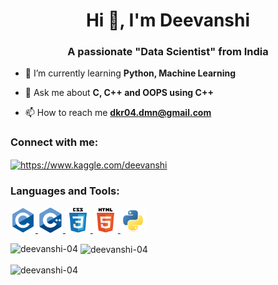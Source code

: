 <h1 align="center">Hi 👋, I'm Deevanshi</h1>
<h3 align="center">A passionate "Data Scientist" from India</h3>

- 🌱 I’m currently learning **Python, Machine Learning**

- 💬 Ask me about **C, C++ and OOPS using C++**

- 📫 How to reach me **dkr04.dmn@gmail.com**

<h3 align="left">Connect with me:</h3>
<p align="left">
<a href="https://kaggle.com/https://www.kaggle.com/deevanshi" target="blank"><img align="center" src="https://raw.githubusercontent.com/rahuldkjain/github-profile-readme-generator/master/src/images/icons/Social/kaggle.svg" alt="https://www.kaggle.com/deevanshi" height="30" width="40" /></a>
</p>

<h3 align="left">Languages and Tools:</h3>
<p align="left"> <a href="https://www.cprogramming.com/" target="_blank" rel="noreferrer"> <img src="https://raw.githubusercontent.com/devicons/devicon/master/icons/c/c-original.svg" alt="c" width="40" height="40"/> </a> <a href="https://www.w3schools.com/cpp/" target="_blank" rel="noreferrer"> <img src="https://raw.githubusercontent.com/devicons/devicon/master/icons/cplusplus/cplusplus-original.svg" alt="cplusplus" width="40" height="40"/> </a> <a href="https://www.w3schools.com/css/" target="_blank" rel="noreferrer"> <img src="https://raw.githubusercontent.com/devicons/devicon/master/icons/css3/css3-original-wordmark.svg" alt="css3" width="40" height="40"/> </a> <a href="https://www.w3.org/html/" target="_blank" rel="noreferrer"> <img src="https://raw.githubusercontent.com/devicons/devicon/master/icons/html5/html5-original-wordmark.svg" alt="html5" width="40" height="40"/> </a> <a href="https://www.python.org" target="_blank" rel="noreferrer"> <img src="https://raw.githubusercontent.com/devicons/devicon/master/icons/python/python-original.svg" alt="python" width="40" height="40"/> </a> </p>

<p><img align="left" src="https://github-readme-stats.vercel.app/api/top-langs?username=deevanshi-04&show_icons=true&locale=en&layout=compact" alt="deevanshi-04" /></p>


<p>&nbsp;<img align="center" src="https://github-readme-stats.vercel.app/api?username=deevanshi-04&show_icons=true&locale=en" alt="deevanshi-04" /></p>

<p><img align="center" src="https://github-readme-streak-stats.herokuapp.com/?user=deevanshi-04&" alt="deevanshi-04" /></p>
